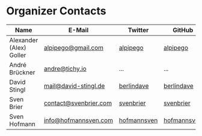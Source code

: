# Organizer Contacts

|  Name  |  E-Mail  |  Twitter  |  GitHub  |  [Slack](https://dewp.slack.com/)  |
|--------|----------|-----------|----------|---------|
|  Alexander (Alex) Goller  |  alpipego@gmail.com  |  [alpipego](https://twitter.com/alpipego)  |  [alpipego](https://github.com/alpipego)  |  alpipego  |
|  André Brückner  | andre@tichy.io  | ... | ... | ... |
|  David Stingl  |  mail@david-stingl.de  |  [berlindave](https://twitter.com/berlindave)  |  [berlindave](https://github.com/berlindave)  |  berlindave  |
|  Sven Brier  |  contact@svenbrier.com  |  [svenbrier](https://twitter.com/svenbrier)  |  [svenbrier](https://github.com/svenbrier)  |  svenbrier  |
|  Sven Hofmann  |  info@hofmannsven.com  |  [hofmannsven](https://twitter.com/hofmannsven)  |  [hofmannsven](https://github.com/hofmannsven)  |  hofmannsven  |
